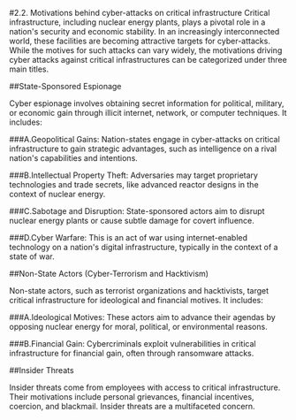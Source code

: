 #2.2. Motivations behind cyber-attacks on critical infrastructure 
Critical infrastructure, including nuclear energy plants, plays a pivotal role in a nation's security and economic stability. In an increasingly interconnected world, these facilities are becoming attractive targets for cyber-attacks. While the motives for such attacks can vary widely, the motivations driving cyber attacks against critical infrastructures can be categorized under three main titles. 

##State-Sponsored Espionage

Cyber espionage involves obtaining secret information for political, military, or economic gain through illicit internet, network, or computer techniques. It includes:

###A.Geopolitical Gains: Nation-states engage in cyber-attacks on critical infrastructure to gain strategic advantages, such as intelligence on a rival nation's capabilities and intentions.

###B.Intellectual Property Theft: Adversaries may target proprietary technologies and trade secrets, like advanced reactor designs in the context of nuclear energy.

###C.Sabotage and Disruption: State-sponsored actors aim to disrupt nuclear energy plants or cause subtle damage for covert influence.

###D.Cyber Warfare: This is an act of war using internet-enabled technology on a nation's digital infrastructure, typically in the context of a state of war.

##Non-State Actors (Cyber-Terrorism and Hacktivism)

Non-state actors, such as terrorist organizations and hacktivists, target critical infrastructure for ideological and financial motives. It includes:

###A.Ideological Motives: These actors aim to advance their agendas by opposing nuclear energy for moral, political, or environmental reasons.

###B.Financial Gain: Cybercriminals exploit vulnerabilities in critical infrastructure for financial gain, often through ransomware attacks.

##Insider Threats

Insider threats come from employees with access to critical infrastructure. Their motivations include personal grievances, financial incentives, coercion, and blackmail. Insider threats are a multifaceted concern.
